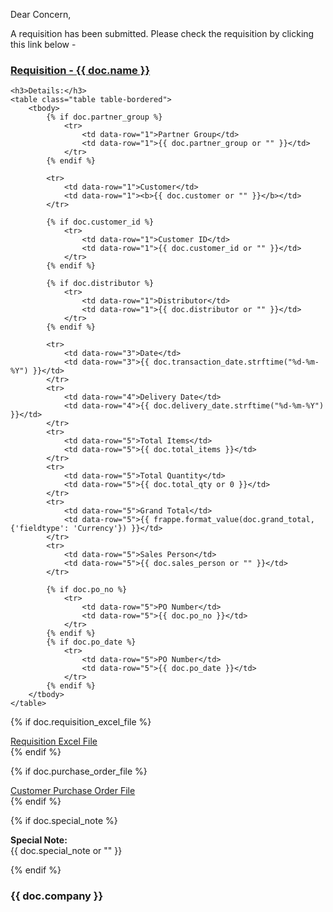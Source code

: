 <div>
    <p>Dear Concern,<p>
    <p style="margin-top:5px;">A requisition has been submitted. Please check the requisition by clicking this link below -
    </p>
    <a href="{{frappe.utils.get_url_to_form(doc.doctype, doc.name)}}">
        <h3>Requisition - {{ doc.name }}</h2>
    </a>
    
    <h3>Details:</h3>
    <table class="table table-bordered">
        <tbody>
            {% if doc.partner_group %}
                <tr>
                    <td data-row="1">Partner Group</td>
                    <td data-row="1">{{ doc.partner_group or "" }}</td>
                </tr>
            {% endif %}
            
            <tr>
                <td data-row="1">Customer</td>
                <td data-row="1"><b>{{ doc.customer or "" }}</b></td>
            </tr>
            
            {% if doc.customer_id %}
                <tr>
                    <td data-row="1">Customer ID</td>
                    <td data-row="1">{{ doc.customer_id or "" }}</td>
                </tr>
            {% endif %}
            
            {% if doc.distributor %}
                <tr>
                    <td data-row="1">Distributor</td>
                    <td data-row="1">{{ doc.distributor or "" }}</td>
                </tr>
            {% endif %}
            
            <tr>
                <td data-row="3">Date</td>
                <td data-row="3">{{ doc.transaction_date.strftime("%d-%m-%Y") }}</td>
            </tr>
            <tr>
                <td data-row="4">Delivery Date</td>
                <td data-row="4">{{ doc.delivery_date.strftime("%d-%m-%Y") }}</td>
            </tr>
            <tr>
                <td data-row="5">Total Items</td>
                <td data-row="5">{{ doc.total_items }}</td>
            </tr>
            <tr>
                <td data-row="5">Total Quantity</td>
                <td data-row="5">{{ doc.total_qty or 0 }}</td>
            </tr>
            <tr>
                <td data-row="5">Grand Total</td>
                <td data-row="5">{{ frappe.format_value(doc.grand_total, {'fieldtype': 'Currency'}) }}</td>
            </tr>
            <tr>
                <td data-row="5">Sales Person</td>
                <td data-row="5">{{ doc.sales_person or "" }}</td>
            </tr>

            {% if doc.po_no %}
                <tr>
                    <td data-row="5">PO Number</td>
                    <td data-row="5">{{ doc.po_no }}</td>
                </tr>
            {% endif %}
            {% if doc.po_date %}
                <tr>
                    <td data-row="5">PO Number</td>
                    <td data-row="5">{{ doc.po_date }}</td>
                </tr>
            {% endif %}
        </tbody>
    </table>
</div>

{% if doc.requisition_excel_file %}
    <br>
    <div class="row mt-4">
        <a href="{{ frappe.get_url() }}{{ doc.requisition_excel }}" target="_blank">Requisition Excel File</a>
    <div>
{% endif %}

{% if doc.purchase_order_file %}
    <br>
    <div class="row mt-4">
        <a href="{{ frappe.get_url() }}{{ doc.purchase_order_file }}" target="_blank">Customer Purchase Order File</a>
    </div>
{% endif %}


{% if doc.special_note %}
    <br>
    <div class="mt-4">
        <label sytle="font-size: 14px;"><b>Special Note:</b></label>
        <div>
            {{ doc.special_note or "" }}
        </div>
    </div>
    
{% endif %}

<div class="mt-4">
    <h3>{{ doc.company }}</h3>
</div>